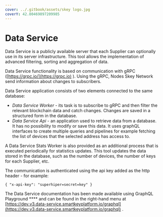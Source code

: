 ```yaml
---
cover: ../.gitbook/assets/skey logo.jpg
coverY: 42.80469897209985
---
```


# Data Service

Data Service is a publicly available server that each Supplier can optionally use in its server infrastructure. This tool allows the implementation of advanced filtering, sorting and aggregation of data.

Data Service functionality is based on communication with gRPC ([https://grpc.io/](https://grpc.io) ). Using the gRPC, Nodes Skey Network send information about changes to subscribers.

Data Service application consists of two elements connected to the same database:

* _Data Service Worker_ - its task is to subscribe to gRPC and then filter the relevant blockchain data and catch changes. Changes are saved in a structured form in the database.
* _Data Service Api_ - an application used to retrieve data from a database. It has no possibility to modify or save this data. It uses graphQL interfaces to create multiple queries and pipelines for example fetching the list of devices that the selected address has access to.

A Data Service Stats Worker is also provided as an additional process that is executed periodically for statistics updates. This tool updates the data stored in the database, such as the number of devices, the number of keys for each Supplier, etc.

The communication is authenticated using the api key added as the http header - for example:

`{ "x-api-key": "superhiper=secret=key" }`

The Data Service documentation has been made available using GraphQL Playground **** and can be found in the right-hand menu at [https://dev.v3.data-service.smartkeyplatform.io/graphql](https://dev.v3.data-service.smartkeyplatform.io/graphql) .
